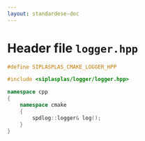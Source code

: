 ```yaml
---
layout: standardese-doc
---
```


# Header file `logger.hpp`

``` cpp
#define SIPLASPLAS_CMAKE_LOGGER_HPP 

#include <siplasplas/logger/logger.hpp>

namespace cpp
{
    namespace cmake
    {
        spdlog::logger& log();
    }
}
```
